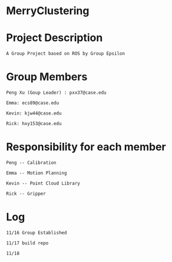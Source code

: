 # MerryClustering

# Project Description
	
	A Group Project based on ROS by Group Epsilon

# Group Members

	Peng Xu (Goup Leader) : pxx37@case.edu

	Emma: ecs89@case.edu

	Kevin: kjw44@case.edu

	Rick: hxy153@case.edu

# Responsibility for each member

	Peng -- Calibration

	Emma -- Motion Planning

	Kevin -- Point Cloud Library

	Rick -- Gripper

# Log

	11/16 Group Established

	11/17 build repo

	11/18
